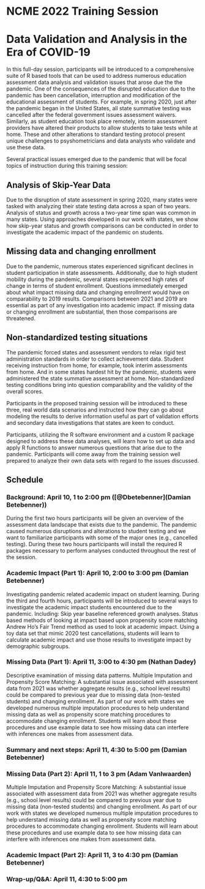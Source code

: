 
# NCME 2022 Training Session

# Data Validation and Analysis in the Era of COVID-19

In this full-day session, participants will be introduced to a comprehensive suite of R based tools that can be used to
address numerous education assessment data analysis and validation issues that arose due the the pandemic. One of the
consequences of the disrupted education due to the pandemic has been cancellation, interruption and modification of the
educational assessment of students. For example, in spring 2020, just after the pandemic began in the United States, all
state summative testing was cancelled after the federal government issues assessment waivers. Similarly, as student education
took place remotely, interim assessment providers have altered their products to allow students to take tests while at home.
These and other alterations to standard testing protocol present unique challenges to psyshometricians and data analysts who validate
and use these data.

Several practical issues emerged due to the pandemic that will be focal topics of instruction during this training session:

## Analysis of Skip-Year Data

Due to the disruption of state assessment in spring 2020, many states were tasked with analyzing their state testing data across
a span of two years. Analysis of status and growth across a two-year time span was common in many states. Using approaches developed in
our work with states, we show how skip-year status and growth comparisons can be conducted in order to investigate the academic impact of
the pandemic on students.

## Missing data and changing enrollment

Due to the pandemic, numerous states experienced significant declines in student participation in state assessments. Additionally, due
to high student mobility during the pandemic, several states experienced high rates of change in terms of student enrollment.
Questions immediately emerged about what impact missing data and changing enrollment would have on comparability to 2019 results.
Comparisons between 2021 and 2019 are essential as part of any investigation into academic impact. If missing data or changing
enrollment are substantial, then those comparisons are threatened.

## Non-standardized testing situations

The pandemic forced states and assessment vendors to relax rigid test administration standards in order to collect achievement data.
Student receiving instruction from home, for example, took interim assessments from home. And in some states hardest hit by the
pandemic, students were administered the state summative assessment at home. Non-standardized testing conditions bring into question
comparability and the validity of the overall scores.

Participants in the proposed training session will be introduced to these three, real world data scenarios and instructed how they can go
about modeling the results to derive information useful as part of validation efforts and secondary data investigations that states are
keen to conduct.

Participants, utilizing the R software environment and a custom R package designed to address these data analyses, will learn how to
set up data and apply R functions to answer numerous questions that arise due to the pandemic. Participants will come away from the
training session well prepared to analyze their own data sets with regard to the issues discussed.


## Schedule

### Background: April 10, 1 to 2:00 pm ([@Dbetebenner](Damian Betebenner))

During the first two hours participants will be given an overview of the assessment data landscape that exists due to the pandemic. The pandemic 
caused numerous disruptions and alterations to student testing and we want to familiarize participants with some of the major ones (e.g., 
cancelled testing). During these two hours participants will install the required R packages necessary to perform analyses conducted throughout 
the rest of the session.

### Academic Impact (Part 1): April 10, 2:00 to 3:00 pm (Damian Betebenner)

Investigating pandemic related academic impact on student learning. During the third and fourth hours, participants will be introduced to several ways
to investigate the academic impact students encountered due to the pandemic. Including: Skip year baseline referenced growth analyses.
Status based methods of looking at impact based upon propensity score matching Andrew Ho’s Fair Trend method as used to look at academic impact.
Using a toy data set that mimic 2020 test cancellations, students will learn to calculate academic impact and use those results to investigate impact by
demographic subgroups.

### Missing Data (Part 1): April 11, 3:00 to 4:30 pm (Nathan Dadey)

Descriptive examination of missing data patterns. 
Multiple Imputation and Propensity Score Matching: A substantial issue associated with assessment data from 2021 was whether aggregate results
(e.g., school level results) could be compared to previous year due to missing data (non-tested students) and changing enrollment. As part of
our work with states we developed numerous multiple imputation procedures to help understand missing data as well as propensity score matching
procedures to accommodate changing enrollment. Students will learn about these procedures and use example data to see how missing data can
interfere with inferences one makes from assessment data.

### Summary and next steps: April 11, 4:30 to 5:00 pm (Damian Betebenner)
 

### Missing Data (Part 2): April 11, 1 to 3 pm (Adam VanIwaarden)

Multiple Imputation and Propensity Score Matching: A substantial issue associated with assessment data from 2021 was whether aggregate results
(e.g., school level results) could be compared to previous year due to missing data (non-tested students) and changing enrollment. As part of
our work with states we developed numerous multiple imputation procedures to help understand missing data as well as propensity score matching
procedures to accommodate changing enrollment. Students will learn about these procedures and use example data to see how missing data can
interfere with inferences one makes from assessment data.

### Academic Impact (Part 2): April 11, 3 to 4:30 pm (Damian Betebenner)


### Wrap-up/Q&A: April 11, 4:30 to 5:00 pm
